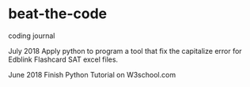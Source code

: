# beat-the-code
coding journal

July 2018
Apply python to program a tool that fix the capitalize error for Edblink Flashcard SAT excel files.

June 2018
Finish Python Tutorial on W3school.com

